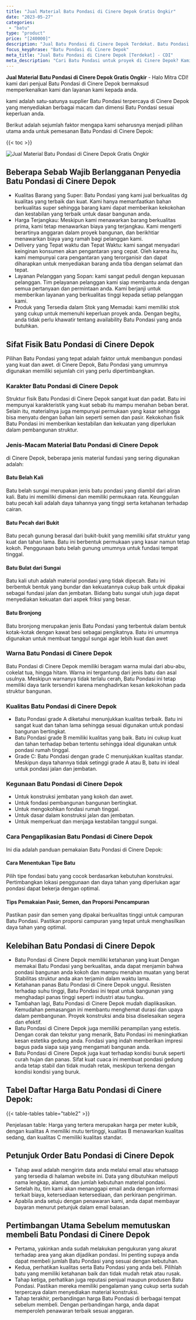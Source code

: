 ```yaml
---
title: "Jual Material Batu Pondasi di Cinere Depok Gratis Ongkir"
date: "2023-05-27"
categories:
 - "batu"
type: "product"
price: "[240000]"
description: "Jual Batu Pondasi di Cinere Depok Terdekat. Batu Pondasi ini sering digunakan dalam proyek konstruksi sebagai dasar bangunan yang kokoh dan tahan lama. Kontak kami untuk mendapatkan informasi lebih lanjut."
focus_keyphrase: "Batu Pondasi di Cinere Depok"
meta_title: "Jual Batu Pondasi di Cinere Depok [Terdekat] - CDI"
meta_description: "Cari Batu Pondasi untuk proyek di Cinere Depok? Kami menawarkan Batu Pondasi berkualitas untuk dasar bangunan. Raih penawaran terbaik sekarang."
---
```


**Jual Material Batu Pondasi di Cinere Depok Gratis Ongkir** - Halo Mitra CDI! kami dari penjual Batu Pondasi di Cinere Depok bermaksud memperkenalkan kami dan layanan kami kepada anda.

kami adalah satu-satunya supplier Batu Pondasi terpercaya di Cinere Depok yang menyediakan berbagai macam dan dimensi Batu Pondasi sesuai keperluan anda.

Berikut adalah sejumlah faktor mengapa kami seharusnya menjadi pilihan utama anda untuk pemesanan Batu Pondasi di Cinere Depok:

{{< toc >}}

![Jual Material Batu Pondasi di Cinere Depok Gratis Ongkir](/images/batu/batu-pondasi-01.jpg)

## Beberapa Sebab Wajib Berlangganan Penyedia Batu Pondasi di Cinere Depok

*   Kualitas Barang yang Super: Batu Pondasi yang kami jual berkualitas dg kualitas yang terbaik dan kuat. Kami hanya memanfaatkan bahan berkualitas super sehingga barang kami dapat memberikan kekokohan dan kestabilan yang terbaik untuk dasar bangunan anda.
*   Harga Terjangkau: Meskipun kami menawarkan barang berkualitas prima, kami tetap menawarkan biaya yang terjangkau. Kami mengerti berartinya anggaran dalam proyek bangunan, dan berikhtiar menawarkan biaya yang ramah bagi pelanggan kami.
*   Delivery yang Tepat waktu dan Tepat Waktu: kami sangat menyadari keinginan konsumen akan pengantaran yang cepat. Oleh karena itu, kami mempunyai cara pengantaran yang terorganisir dan dapat diharapkan untuk menyediakan barang anda tiba dengan selamat dan tepat.
*   Layanan Pelanggan yang Sopan: kami sangat peduli dengan kepuasan pelanggan. Tim pelayanan pelanggan kami siap membantu anda dengan semua pertanyaan dan permintaan anda. Kami berjanji untuk memberikan layanan yang berkualitas tinggi kepada setiap pelanggan kami.
*   Produk yang Tersedia dalam Stok yang Memadai: kami memiliki stok yang cukup untuk memenuhi keperluan proyek anda. Dengan begitu, anda tidak perlu khawatir tentang availability Batu Pondasi yang anda butuhkan.

## Sifat Fisik Batu Pondasi di Cinere Depok

Pilihan Batu Pondasi yang tepat adalah faktor untuk membangun pondasi yang kuat dan awet. di Cinere Depok, Batu Pondasi yang umumnya digunakan memiliki sejumlah ciri yang perlu dipertimbangkan.

### Karakter Batu Pondasi di Cinere Depok

Struktur fisik Batu Pondasi di Cinere Depok sangat kuat dan padat. Batu ini mempunyai karakteristik yang kuat sebab itu mampu menahan beban berat. Selain itu, materialnya juga mempunyai permukaan yang kasar sehingga bisa menyatu dengan bahan lain seperti semen dan pasir. Kekokohan fisik Batu Pondasi ini memberikan kestabilan dan kekuatan yang diperlukan dalam pembangunan struktur.

### Jenis-Macam Material Batu Pondasi di Cinere Depok

di Cinere Depok, beberapa jenis material fundasi yang sering digunakan adalah:

#### Batu Belah Kali

Batu belah sungai merupakan jenis batu pondasi yang diambil dari aliran kali. Batu ini memiliki dimensi dan memiliki permukaan rata. Keunggulan batu pecah kali adalah daya tahannya yang tinggi serta ketahanan terhadap cairan.

#### Batu Pecah dari Bukit

Batu pecah gunung berasal dari bukit-bukit yang memiliki sifat struktur yang kuat dan tahan lama. Batu ini berbentuk permukaan yang kasar namun tetap kokoh. Penggunaan batu belah gunung umumnya untuk fundasi tempat tinggal.

#### Batu Bulat dari Sungai

Batu kali utuh adalah material pondasi yang tidak dipecah. Batu ini berbentuk bentuk yang bundar dan kekuatannya cukup baik untuk dipakai sebagai fundasi jalan dan jembatan. Bidang batu sungai utuh juga dapat menyediakan kekuatan dari aspek friksi yang besar.

#### Batu Bronjong

Batu bronjong merupakan jenis Batu Pondasi yang terbentuk dalam bentuk kotak-kotak dengan kawat besi sebagai pengikatnya. Batu ini umumnya digunakan untuk membuat tanggul sungai agar lebih kuat dan awet

### Warna Batu Pondasi di Cinere Depok

Batu Pondasi di Cinere Depok memiliki beragam warna mulai dari abu-abu, cokelat tua, hingga hitam. Warna ini tergantung dari jenis batu dan asal usulnya. Meskipun warnanya tidak terlalu cerah, Batu Pondasi ini tetap memiliki daya tarik tersendiri karena menghadirkan kesan kekokohan pada struktur bangunan.

### Kualitas Batu Pondasi di Cinere Depok

*   Batu Pondasi grade A diketahui menunjukkan kualitas terbaik. Batu ini sangat kuat dan tahan lama sehingga sesuai digunakan untuk pondasi bangunan bertingkat.
*   Batu Pondasi grade B memiliki kualitas yang baik. Batu ini cukup kuat dan tahan terhadap beban tertentu sehingga ideal digunakan untuk pondasi rumah tinggal.
*   Grade C: Batu Pondasi dengan grade C menunjukkan kualitas standar. Meskipun daya tahannya tidak setinggi grade A atau B, batu ini ideal untuk pondasi jalan dan jembatan.

### Kegunaan Batu Pondasi di Cinere Depok

*   Untuk konstruksi jembatan yang kokoh dan awet.
*   Untuk fondasi pembangunan bangunan bertingkat.
*   Untuk mengokohkan fondasi rumah tinggal.
*   Untuk dasar dalam konstruksi jalan dan jembatan.
*   Untuk memperkuat dan menjaga kestabilan tanggul sungai.

### Cara Pengaplikasian Batu Pondasi di Cinere Depok

Ini dia adalah panduan pemakaian Batu Pondasi di Cinere Depok:

#### Cara Menentukan Tipe Batu

Pilih tipe fondasi batu yang cocok berdasarkan kebutuhan konstruksi. Pertimbangkan lokasi penggunaan dan daya tahan yang diperlukan agar pondasi dapat bekerja dengan optimal.

#### Tips Pemakaian Pasir, Semen, dan Proporsi Pencampuran

Pastikan pasir dan semen yang dipakai berkualitas tinggi untuk campuran Batu Pondasi. Pastikan proporsi campuran yang tepat untuk menghasilkan daya tahan yang optimal.

## Kelebihan Batu Pondasi di Cinere Depok

*   Batu Pondasi di Cinere Depok memiliki ketahanan yang kuat Dengan memakai Batu Pondasi yang berkualitas, anda dapat menjamin bahwa pondasi bangunan anda kokoh dan mampu menahan muatan yang berat Stabilitas struktur anda akan terjamin dalam waktu lama.
*   Ketahanan panas Batu Pondasi di Cinere Depok unggul. Resisten terhadap suhu tinggi, Batu Pondasi ini tepat untuk bangunan yang menghadapi panas tinggi seperti industri atau tungku.
*   Tambahan lagi, Batu Pondasi di Cinere Depok mudah diaplikasikan. Kemudahan pemasangan ini membantu menghemat durasi dan upaya dalam pembangunan. Proyek konstruksi anda bisa diselesaikan segera dan efektif.
*   Batu Pondasi di Cinere Depok juga memiliki penampilan yang estetis. Dengan corak dan tekstur yang menarik, Batu Pondasi ini meningkatkan kesan estetika gedung anda. Fondasi yang indah memberikan impresi bagus pada siapa saja yang mengamati bangunan anda.
*   Batu Pondasi di Cinere Depok juga kuat terhadap kondisi buruk seperti curah hujan dan panas. Sifat kuat cuaca ini membuat pondasi gedung anda tetap stabil dan tidak mudah retak, meskipun terkena dengan kondisi kondisi yang buruk.

## Tabel Daftar Harga Batu Pondasi di Cinere Depok:

{{< table-tables table="table2" >}}

Penjelasan table: Harga yang tertera merupakan harga per meter kubik, dengan kualitas A memiliki mutu tertinggi, kualitas B menawarkan kualitas sedang, dan kualitas C memiliki kualitas standar.

## Petunjuk Order Batu Pondasi di Cinere Depok

*   Tahap awal adalah mengirim data anda melalui email atau whatsapp yang tersedia di halaman website ini. Data yang dibutuhkan meliputi nama lengkap, alamat, dan jumlah kebutuhan material pondasi.
*   Setelah itu, tim kami akan menanggapi email anda dengan informasi terkait biaya, ketersediaan ketersediaan, dan perkiraan pengiriman.
*   Apabila anda setuju dengan penawaran kami, anda dapat membayar bayaran menurut petunjuk dalam email balasan.

## Pertimbangan Utama Sebelum memutuskan membeli Batu Pondasi di Cinere Depok

*   Pertama, yakinkan anda sudah melakukan pengukuran yang akurat terhadap area yang akan dijadikan pondasi. Ini penting supaya anda dapat membeli jumlah Batu Pondasi yang sesuai dengan kebutuhan.
*   Kedua, perhatikan kualitas serta Batu Pondasi yang anda beli. Pilihlah batu yang memiliki ketahanan baik dan tidak mudah retak atau rusak.
*   Tahap ketiga, perhatikan juga reputasi penjual maupun produsen Batu Pondasi. Pastikan mereka memiliki pengalaman yang cukup serta sudah terpercaya dalam menyediakan material konstruksi.
*   Tahap terakhir, perbandingan harga Batu Pondasi di berbagai tempat sebelum membeli. Dengan perbandingan harga, anda dapat memperoleh penawaran terbaik sesuai anggaran.